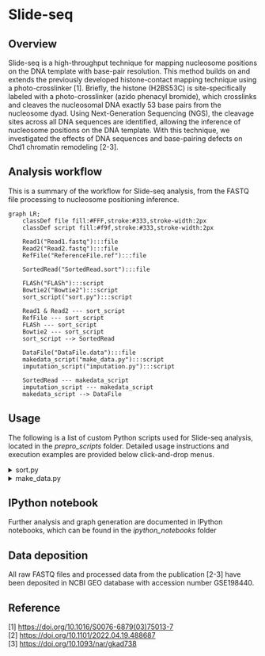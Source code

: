 # Slide-seq

## Overview

Slide-seq is a high-throughput technique for mapping nucleosome positions on the DNA template with base-pair resolution. This method builds on and extends the previously developed histone-contact mapping technique using a photo-crosslinker [1]. Briefly, the histone (H2BS53C) is site-specifically labeled with a photo-crosslinker (azido phenacyl bromide), which crosslinks and cleaves the nucleosomal DNA exactly 53 base pairs from the nucleosome dyad. Using Next-Generation Sequencing (NGS), the cleavage sites across all DNA sequences are identified, allowing the inference of nucleosome positions on the DNA template. With this technique, we investigated the effects of DNA sequences and base-pairing defects on Chd1 chromatin remodeling [2-3].


## Analysis workflow
This is a summary of the workflow for Slide-seq analysis, from the FASTQ file processing to nucleosome positioning inference.

```mermaid
graph LR;
    classDef file fill:#FFF,stroke:#333,stroke-width:2px
    classDef script fill:#f9f,stroke:#333,stroke-width:2px

    Read1("Read1.fastq"):::file
    Read2("Read2.fastq"):::file
    RefFile("ReferenceFile.ref"):::file

    SortedRead("SortedRead.sort"):::file

    FLASh("FLASh"):::script
    Bowtie2("Bowtie2"):::script
    sort_script("sort.py"):::script

    Read1 & Read2 --- sort_script
    RefFile --- sort_script
    FLASh --- sort_script
    Bowtie2 --- sort_script
    sort_script --> SortedRead

    DataFile("DataFile.data"):::file
    makedata_script("make_data.py"):::script
    imputation_script("imputation.py"):::script

    SortedRead --- makedata_script
    imputation_script --- makedata_script
    makedata_script --> DataFile

```

## Usage
The following is a list of custom Python scripts used for Slide-seq analysis, located in the *prepro_scripts* folder. Detailed usage instructions and execution examples are provided below click-and-drop menus.

<details>
<summary> sort.py </summary>

Sort the reads in the FASTQ files based on the reference sequences and identify the cleavage locations.

  ```
  python sort.py Read1.fastq Read2.fastq ReferenceFile.ref -o out_fname
  ```

</details>


<details>
<summary> make_data.py </summary>

Map the cleavage locations onto the top and bottom strands of the DNA template, and impute missing data to infer nucleosome dyad positions.

  ```
  python make_data.py SortedRead.sort -x ReferenceFile.ref --fill linear -o out_fname
  ```

</details>


## IPython notebook
Further analysis and graph generation are documented in IPython notebooks, which can be found in the *ipython_notebooks* folder

## Data deposition
All raw FASTQ files and processed data from the publication [2-3] have been deposited in NCBI GEO database with accession number GSE198440.

## Reference

[1] https://doi.org/10.1016/S0076-6879(03)75013-7 <br/>
[2] https://doi.org/10.1101/2022.04.19.488687 <br/>
[3] https://doi.org/10.1093/nar/gkad738 <br/>
